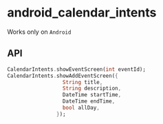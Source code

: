 # android_calendar_intents

Works only on `Android`

## API
```dart
CalendarIntents.showEventScreen(int eventId);
CalendarIntents.showAddEventScreen({
                  String title,
                  String description,
                  DateTime startTime,
                  DateTime endTime,
                  bool allDay,
                });

```